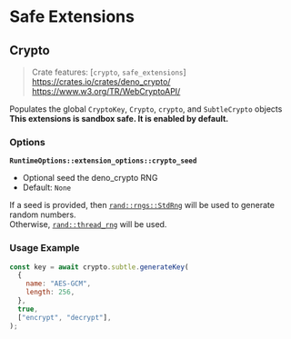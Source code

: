 # Safe Extensions
## Crypto
> Crate features: [`crypto`, `safe_extensions`]  
> <https://crates.io/crates/deno_crypto/>  
> <https://www.w3.org/TR/WebCryptoAPI/>

Populates the global `CryptoKey`, `Crypto`, `crypto`, and `SubtleCrypto` objects
**This extensions is sandbox safe. It is enabled by default.**

### Options
**`RuntimeOptions::extension_options::crypto_seed`**
- Optional seed the deno_crypto RNG
- Default: `None`

If a seed is provided, then [`rand::rngs::StdRng`](https://docs.rs/rand/latest/rand/rngs/struct.StdRng.html) will be used to generate random numbers.  
Otherwise, [`rand::thread_rng`](https://docs.rs/rand/latest/rand/fn.thread_rng.html) will be used.

### Usage Example
```js
const key = await crypto.subtle.generateKey(
  {
    name: "AES-GCM",
    length: 256,
  },
  true,
  ["encrypt", "decrypt"],
);
```